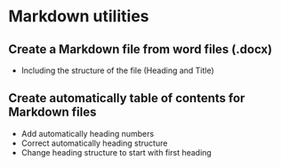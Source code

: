 # Markdown utilities

## Create a Markdown file from word files (.docx) 

-   Including the structure of the file (Heading and Title)

## Create automatically table of contents for Markdown files

-   Add automatically heading numbers
-   Correct automatically heading structure 
-   Change heading structure to start with first heading 
 
